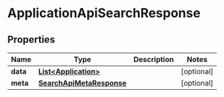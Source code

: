 

# ApplicationApiSearchResponse


## Properties

| Name | Type | Description | Notes |
|------------ | ------------- | ------------- | -------------|
|**data** | [**List&lt;Application&gt;**](Application.md) |  |  [optional] |
|**meta** | [**SearchApiMetaResponse**](SearchApiMetaResponse.md) |  |  [optional] |



